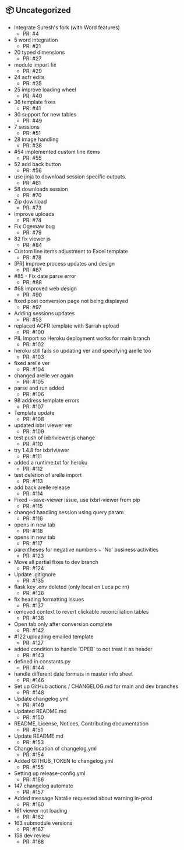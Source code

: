 ## 📦 Uncategorized

- Integrate Suresh's fork (with Word features)
   - PR: #4
- 5 word integration
   - PR: #21
- 20 typed dimensions
   - PR: #27
- module import fix
   - PR: #29
- 24 acfr edits
   - PR: #35
- 25 improve loading wheel
   - PR: #40
- 36 template fixes
   - PR: #41
- 30 support for new tables
   - PR: #49
- 7 sessions
   - PR: #51
- 28 image handling
   - PR: #38
- #54 implemented custom line items
   - PR: #55
- 52 add back button
   - PR: #56
- use jinja to download session specific outputs.
   - PR: #61
- 58 downloads session
   - PR: #70
- Zip download
   - PR: #73
- Improve uploads
   - PR: #74
- Fix Ogemaw bug
   - PR: #79
- 82 fix viewer js
   - PR: #84
- Custom line items adjustment to Excel template
   - PR: #78
- [PR] improve process updates and design
   - PR: #87
- #85 - Fix date parse error
   - PR: #88
- #68 improved web design
   - PR: #90
- fixed post conversion page not being displayed
   - PR: #97
- Adding sessions updates
   - PR: #53
- replaced ACFR template with Sarrah upload
   - PR: #100
- PIL Import so Heroku deployment works for main branch
   - PR: #102
- heroku still fails so updating ver and specifying arelle too
   - PR: #103
- fixed arelle ver
   - PR: #104
- changed arelle ver again
   - PR: #105
- parse and run added
   - PR: #106
- 98 address template errors
   - PR: #107
- Template update
   - PR: #108
- updated ixbrl viewer ver
   - PR: #109
- test push of ixbrlviewer.js change
   - PR: #110
- try 1.4.8 for ixbrlviewer
   - PR: #111
- added a runtime.txt for heroku
   - PR: #112
- test deletion of arelle import
   - PR: #113
- add back arelle release
   - PR: #114
- Fixed --save-viewer issue, use ixbrl-viewer from pip
   - PR: #115
- changed handling session using query param
   - PR: #116
- opens in new tab
   - PR: #118
- opens in new tab
   - PR: #117
- parentheses for negative numbers + 'No' business activities
   - PR: #123
- Move all partial fixes to dev branch
   - PR: #124
- Update .gitignore
   - PR: #135
- flask key .env deleted (only local on Luca pc rn)
   - PR: #136
- fix heading formatting issues
   - PR: #137
- removed context to revert clickable reconciliation tables
   - PR: #138
- Open tab only after conversion complete
   - PR: #142
- #122 uploading emailed template
   - PR: #127
- added condition to handle 'OPEB' to not treat it as header
   - PR: #143
- defined in constants.py
   - PR: #144
- handle different date formats in master info sheet
   - PR: #146
- Set up GitHub actions / CHANGELOG.md for main and dev branches
   - PR: #148
- Update changelog.yml
   - PR: #149
- Updated README.md
   - PR: #150
- README, License, Notices, Contributing documentation
   - PR: #151
- Update README.md
   - PR: #153
- Change location of changelog.yml
   - PR: #154
- Added GITHUB_TOKEN to changelog.yml
   - PR: #155
- Setting up release-config.yml
   - PR: #156
- 147 changelog automate
   - PR: #157
- Added message Natalie requested about warning in-prod
   - PR: #160
- 161 viewer not loading
   - PR: #162
- 163 submodule versions
   - PR: #167
- 158 dev review
   - PR: #168

